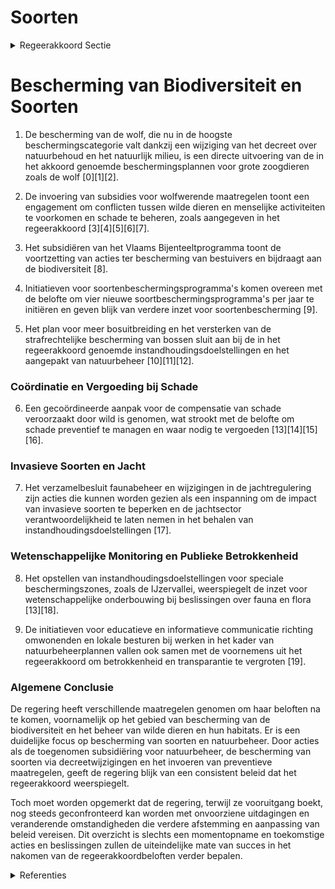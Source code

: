 # Soorten

<details>
        <summary>Regeerakkoord Sectie </summary>
        <p>2.3.4 Soorten We zetten verder in op de uitvoering van soorten-beschermingsprogramma’s op het terrein, met betere coördinatie, afstemming en opvolging. We houden het tempo aan van vier nieuwe soortbe-schermingsprogramma’s per jaar. We pakken de sterke achteruitgang van de (wilde) bijen, bestuivers en andere insecten aan via een actieprogramma gericht op tuinen, publiek groen en landbouwgebied. Vandaag stellen we de terugkeer van grote zoogdieren als wolf, lynx, bever en otter vast in onze contreien. We monitoren hun aanwezigheid en onderzoeken hun effecten binnen Vlaanderen. Desgevallend zetten we in op preventie en vergoe-ding van schade. Het populatiebeheer van ever-zwijnen wordt rationeel en wetenschappelijk onderbouwd aangepakt. De relevante actoren worden betrokken. We vergroten de betrokkenheid en verantwoorde-lijkheid van de jachtsector in het realiseren van de instandhoudingsdoelstellingen. Op basis van wetenschappelijke monitoring stellen we de bejaagbaarheid bij van kwetsbare en zeldzame soorten die achteruitgaan. We perken de impact van invasieve, uitheemse soorten in. Vlaanderen zet een gecoördineerde aanpak op, waarin alle bestuursniveaus hun verantwoordelijkheid nemen, en waarbij we private eigenaars, grondgebruikers en terreinbe-herende organisaties betrekken. </p>
        </details> 

# Bescherming van Biodiversiteit en Soorten

1. De bescherming van de wolf, die nu in de hoogste beschermingscategorie valt dankzij een wijziging van het decreet over natuurbehoud en het natuurlijk milieu, is een directe uitvoering van de in het akkoord genoemde beschermingsplannen voor grote zoogdieren zoals de wolf \[0\]\[1\]\[2\].
    
2. De invoering van subsidies voor wolfwerende maatregelen toont een engagement om conflicten tussen wilde dieren en menselijke activiteiten te voorkomen en schade te beheren, zoals aangegeven in het regeerakkoord \[3\]\[4\]\[5\]\[6\]\[7\].

3. Het subsidiëren van het Vlaams Bijenteeltprogramma toont de voortzetting van acties ter bescherming van bestuivers en bijdraagt aan de biodiversiteit \[8\].

4. Initiatieven voor soortenbeschermingsprogramma's komen overeen met de belofte om vier nieuwe soortbeschermingsprogramma's per jaar te initiëren en geven blijk van verdere inzet voor soortenbescherming \[9\].

5. Het plan voor meer bosuitbreiding en het versterken van de strafrechtelijke bescherming van bossen sluit aan bij de in het regeerakkoord genoemde instandhoudingsdoelstellingen en het aangepakt van natuurbeheer \[10\]\[11\]\[12\].

### Coördinatie en Vergoeding bij Schade

6. Een gecoördineerde aanpak voor de compensatie van schade veroorzaakt door wild is genomen, wat strookt met de belofte om schade preventief te managen en waar nodig te vergoeden \[13\]\[14\]\[15\]\[16\].

### Invasieve Soorten en Jacht

7. Het verzamelbesluit faunabeheer en wijzigingen in de jachtregulering zijn acties die kunnen worden gezien als een inspanning om de impact van invasieve soorten te beperken en de jachtsector verantwoordelijkheid te laten nemen in het behalen van instandhoudingsdoelstellingen \[17\].

### Wetenschappelijke Monitoring en Publieke Betrokkenheid

8. Het opstellen van instandhoudingsdoelstellingen voor speciale beschermingszones, zoals de IJzervallei, weerspiegelt de inzet voor wetenschappelijke onderbouwing bij beslissingen over fauna en flora \[13\]\[18\].

9. De initiatieven voor educatieve en informatieve communicatie richting omwonenden en lokale besturen bij werken in het kader van natuurbeheerplannen vallen ook samen met de voornemens uit het regeerakkoord om betrokkenheid en transparantie te vergroten \[19\].

### Algemene Conclusie

De regering heeft verschillende maatregelen genomen om haar beloften na te komen, voornamelijk op het gebied van bescherming van de biodiversiteit en het beheer van wilde dieren en hun habitats. Er is een duidelijke focus op bescherming van soorten en natuurbeheer. Door acties als de toegenomen subsidiëring voor natuurbeheer, de bescherming van soorten via decreetwijzigingen en het invoeren van preventieve maatregelen, geeft de regering blijk van een consistent beleid dat het regeerakkoord weerspiegelt.

Toch moet worden opgemerkt dat de regering, terwijl ze vooruitgang boekt, nog steeds geconfronteerd kan worden met onvoorziene uitdagingen en veranderende omstandigheden die verdere afstemming en aanpassing van beleid vereisen. Dit overzicht is slechts een momentopname en toekomstige acties en beslissingen zullen de uiteindelijke mate van succes in het nakomen van de regeerakkoordbeloften verder bepalen.

<details>
        <summary> Referenties</summary>
        **[\[0\]](https://beslissingenvlaamseregering.vlaanderen.be/?search=Bescherming%20wolf%3A%20diersoort%20van%20communautair%20belang&dateOption=select&startDate=2020-07-10T08%3A00%3A00Z&endDate=2020-07-10T08%3A00%3A00Z)** : **(2020-07-10)** Bescherming wolf: diersoort van communautair belang 

**[\[1\]](https://beslissingenvlaamseregering.vlaanderen.be/?search=Bescherming%20wolf%3A%20diersoort%20van%20communautair%20belang&dateOption=select&startDate=2020-06-05T08%3A00%3A00Z&endDate=2020-06-05T08%3A00%3A00Z)** : **(2020-06-05)** Bescherming wolf: diersoort van communautair belang 

**[\[2\]](https://beslissingenvlaamseregering.vlaanderen.be/?search=Bescherming%20wolf%3A%20diersoort%20van%20communautair%20belang&dateOption=select&startDate=2020-04-30T08%3A00%3A00Z&endDate=2020-04-30T08%3A00%3A00Z)** : **(2020-04-30)** Bescherming wolf: diersoort van communautair belang 

**[\[3\]](https://beslissingenvlaamseregering.vlaanderen.be/?search=Vaststellen%20regels%20subsidi%C3%ABring%20wolfwerende%20maatregelen&dateOption=select&startDate=2021-09-24T08%3A00%3A00Z&endDate=2021-09-24T08%3A00%3A00Z)** : **(2021-09-24)** Vaststellen regels subsidiëring wolfwerende maatregelen 

**[\[4\]](https://beslissingenvlaamseregering.vlaanderen.be/?search=Subsidi%C3%ABring%20wolfwerende%20maatregelen&dateOption=select&startDate=2021-07-16T06%3A00%3A00Z&endDate=2021-07-16T06%3A00%3A00Z)** : **(2021-07-16)** Subsidiëring wolfwerende maatregelen 

**[\[5\]](https://beslissingenvlaamseregering.vlaanderen.be/?search=Vaststellen%20regels%20subsidi%C3%ABring%20niet-professionele%20veehouders%20voor%20wolfwerende%20maatregelen&dateOption=select&startDate=2021-11-26T09%3A00%3A00Z&endDate=2021-11-26T09%3A00%3A00Z)** : **(2021-11-26)** Vaststellen regels subsidiëring niet-professionele veehouders voor wolfwerende maatregelen 

**[\[6\]](https://beslissingenvlaamseregering.vlaanderen.be/?search=Vaststellen%20regels%20subsidi%C3%ABring%20niet-professionele%20veehouders%20voor%20wolfwerende%20maatregelen&dateOption=select&startDate=2021-10-08T08%3A00%3A00Z&endDate=2021-10-08T08%3A00%3A00Z)** : **(2021-10-08)** Vaststellen regels subsidiëring niet-professionele veehouders voor wolfwerende maatregelen 

**[\[7\]](https://beslissingenvlaamseregering.vlaanderen.be/?search=Wolfwerende%20maatregelen%3A%20wijziging%20bevoegdheid%20toekenning%20subsidies&dateOption=select&startDate=2023-04-28T08%3A00%3A00Z&endDate=2023-04-28T08%3A00%3A00Z)** : **(2023-04-28)** Wolfwerende maatregelen: wijziging bevoegdheid toekenning subsidies 

**[\[8\]](https://beslissingenvlaamseregering.vlaanderen.be/?search=407.000%20euro%20subsidie%20vzw%20Vlaams%20Bijenteeltprogramma%20voor%20het%20bijenteeltjaar%202022&dateOption=select&startDate=2021-12-17T09%3A00%3A00Z&endDate=2021-12-17T09%3A00%3A00Z)** : **(2021-12-17)** 407.000 euro subsidie vzw Vlaams Bijenteeltprogramma voor het bijenteeltjaar 2022 

**[\[9\]]** : **(2020-01-10)**  

**[\[10\]](https://beslissingenvlaamseregering.vlaanderen.be/?search=Bosuitbreidingsdecreet&dateOption=select&startDate=2021-07-19T18%3A30%3A00Z&endDate=2021-07-19T18%3A30%3A00Z)** : **(2021-07-19)** Bosuitbreidingsdecreet 

**[\[11\]](https://beslissingenvlaamseregering.vlaanderen.be/?search=Bosuitbreidingsdecreet&dateOption=select&startDate=2022-05-13T08%3A00%3A00Z&endDate=2022-05-13T08%3A00%3A00Z)** : **(2022-05-13)** Bosuitbreidingsdecreet 

**[\[12\]](https://beslissingenvlaamseregering.vlaanderen.be/?search=Bosuitbreidingsdecreet&dateOption=select&startDate=2022-02-18T09%3A00%3A00Z&endDate=2022-02-18T09%3A00%3A00Z)** : **(2022-02-18)** Bosuitbreidingsdecreet 

**[\[13\]](https://beslissingenvlaamseregering.vlaanderen.be/?search=Instandhoudingsdoelstellingen%20IJzervallei&dateOption=select&startDate=2021-07-16T06%3A00%3A00Z&endDate=2021-07-16T06%3A00%3A00Z)** : **(2021-07-16)** Instandhoudingsdoelstellingen IJzervallei 

**[\[14\]](https://beslissingenvlaamseregering.vlaanderen.be/?search=Kortlopende%20beheerovereenkomsten%20binnen%20beheergebieden%20voor%20soortenbescherming%3A%20wijziging%20subsidiebesluit&dateOption=select&startDate=2021-04-30T08%3A00%3A00Z&endDate=2021-04-30T08%3A00%3A00Z)** : **(2021-04-30)** Kortlopende beheerovereenkomsten binnen beheergebieden voor soortenbescherming: wijziging subsidiebesluit 

**[\[15\]](https://beslissingenvlaamseregering.vlaanderen.be/?search=Verlenging%20verhoogde%20subsidi%C3%ABring%20van%20planning%2C%20ontwikkeling%20en%20uitvoering%20van%20ge%C3%AFntegreerd%20natuurbeheer&dateOption=select&startDate=2023-06-30T08%3A00%3A00Z&endDate=2023-06-30T08%3A00%3A00Z)** : **(2023-06-30)** Verlenging verhoogde subsidiëring van planning, ontwikkeling en uitvoering van geïntegreerd natuurbeheer 

**[\[16\]](https://beslissingenvlaamseregering.vlaanderen.be/?search=Kortlopende%20beheerovereenkomsten%20binnen%20beheergebieden%20voor%20soortenbescherming%3A%20wijziging%20subsidiebesluit&dateOption=select&startDate=2021-06-18T08%3A00%3A00Z&endDate=2021-06-18T08%3A00%3A00Z)** : **(2021-06-18)** Kortlopende beheerovereenkomsten binnen beheergebieden voor soortenbescherming: wijziging subsidiebesluit 

**[\[17\]](https://beslissingenvlaamseregering.vlaanderen.be/?search=Verzamelbesluit%20faunabeheer&dateOption=select&startDate=2023-10-20T08%3A00%3A00Z&endDate=2023-10-20T08%3A00%3A00Z)** : **(2023-10-20)** Verzamelbesluit faunabeheer 

**[\[18\]](https://beslissingenvlaamseregering.vlaanderen.be/?search=Instandhoudingsdoelstellingen%20en%20prioriteiten%20speciale%20beschermingszone%20IJzervallei&dateOption=select&startDate=2022-03-18T09%3A00%3A00Z&endDate=2022-03-18T09%3A00%3A00Z)** : **(2022-03-18)** Instandhoudingsdoelstellingen en prioriteiten speciale beschermingszone IJzervallei 

**[\[19\]](https://beslissingenvlaamseregering.vlaanderen.be/?search=Werken%20in%20het%20kader%20van%20natuurbeheerplannen&dateOption=select&startDate=2022-07-15T08%3A00%3A00Z&endDate=2022-07-15T08%3A00%3A00Z)** : **(2022-07-15)** Werken in het kader van natuurbeheerplannen 
        </details> 

